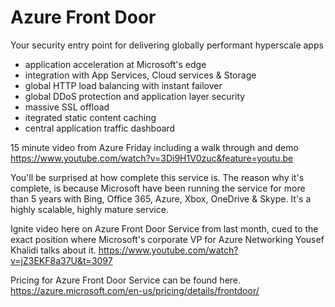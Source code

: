 # Azure Front Door

Your security entry point for delivering globally performant hyperscale apps
- application acceleration at Microsoft's edge
- integration with App Services, Cloud services & Storage
- global HTTP load balancing with instant failover
- global DDoS protection and application layer security
- massive SSL offload
- itegrated static content caching
- central application traffic dashboard


15 minute video from Azure Friday including a walk through and demo
https://www.youtube.com/watch?v=3Di9H1V0zuc&feature=youtu.be


You'll be surprised at how complete this service is. The reason why it's complete, is because Microsoft have been running the service for more than 5 years with Bing, Office 365, Azure, Xbox, OneDrive & Skype. It's a highly scalable, highly mature service. 

Ignite video here on Azure Front Door Service from last month, cued to the exact position where Microsoft's corporate VP for Azure Networking Yousef Khalidi talks about it.
https://www.youtube.com/watch?v=jZ3EKF8a37U&t=3097

Pricing for Azure Front Door Service can be found here.
https://azure.microsoft.com/en-us/pricing/details/frontdoor/





